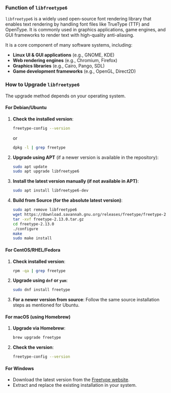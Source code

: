 ### **Function of `libfreetype6`**
`libfreetype6` is a widely used open-source font rendering library that enables text rendering by handling font files like TrueType (TTF) and OpenType. It is commonly used in graphics applications, game engines, and GUI frameworks to render text with high-quality anti-aliasing.

It is a core component of many software systems, including:
- **Linux UI & GUI applications** (e.g., GNOME, KDE)
- **Web rendering engines** (e.g., Chromium, Firefox)
- **Graphics libraries** (e.g., Cairo, Pango, SDL)
- **Game development frameworks** (e.g., OpenGL, Direct2D)

### **How to Upgrade `libfreetype6`**
The upgrade method depends on your operating system.

#### **For Debian/Ubuntu**
1. **Check the installed version**:
   ```bash
   freetype-config --version
   ```
   or
   ```bash
   dpkg -l | grep freetype
   ```

2. **Upgrade using APT** (if a newer version is available in the repository):
   ```bash
   sudo apt update
   sudo apt upgrade libfreetype6
   ```

3. **Install the latest version manually (if not available in APT)**:
   ```bash
   sudo apt install libfreetype6-dev
   ```

4. **Build from Source (for the absolute latest version)**:
   ```bash
   sudo apt remove libfreetype6
   wget https://download.savannah.gnu.org/releases/freetype/freetype-2.13.0.tar.gz
   tar -xvf freetype-2.13.0.tar.gz
   cd freetype-2.13.0
   ./configure
   make
   sudo make install
   ```

#### **For CentOS/RHEL/Fedora**
1. **Check installed version**:
   ```bash
   rpm -qa | grep freetype
   ```

2. **Upgrade using `dnf` or `yum`**:
   ```bash
   sudo dnf install freetype
   ```

3. **For a newer version from source**:
   Follow the same source installation steps as mentioned for Ubuntu.

#### **For macOS (using Homebrew)**
1. **Upgrade via Homebrew**:
   ```bash
   brew upgrade freetype
   ```

2. **Check the version**:
   ```bash
   freetype-config --version
   ```

#### **For Windows**
- Download the latest version from the [Freetype website](https://freetype.org/download.html).
- Extract and replace the existing installation in your system.
